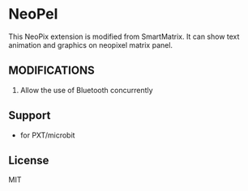 # NeoPel

This NeoPix extension is modified from SmartMatrix. It can show text animation and graphics on neopixel matrix panel.

## MODIFICATIONS
1) Allow the use of Bluetooth concurrently


## Support

* for PXT/microbit

## License

MIT